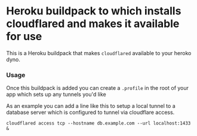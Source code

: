 # Heroku buildpack to which installs cloudflared and makes it available for use

This is a Heroku buildpack that makes `cloudflared` available to your heroko dyno.


### Usage

Once this buildpack is added you can create a `.profile` in the root of your app which sets up any tunnels you'd like

As an example you can add a line like this to setup a local tunnel to a database server which is configured to tunnel via cloudflare access.
```
cloudflared access tcp --hostname db.example.com --url localhost:1433 &
```
